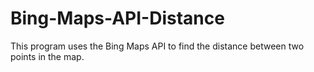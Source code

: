 # Bing-Maps-API-Distance
This program uses the Bing Maps API to find the distance between two points in the map.
